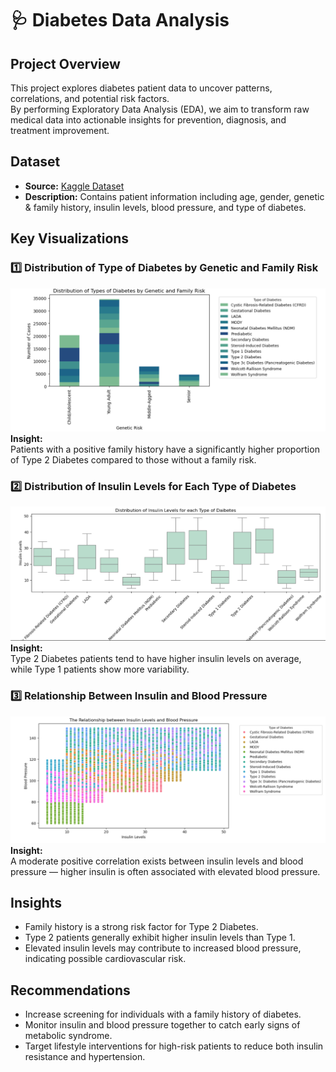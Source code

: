 # 🩺 Diabetes Data Analysis

## Project Overview
This project explores diabetes patient data to uncover patterns, correlations, and potential risk factors.  
By performing Exploratory Data Analysis (EDA), we aim to transform raw medical data into actionable insights for prevention, diagnosis, and treatment improvement.


## Dataset
- **Source:** [Kaggle Dataset](https://www.kaggle.com/datasets/ankitbatra1210/diabetes-dataset)
- **Description:** Contains patient information including age, gender, genetic & family history, insulin levels, blood pressure, and type of diabetes.


## Key Visualizations

### 1️⃣ Distribution of Type of Diabetes by Genetic and Family Risk
![Genetic Family Risk](https://github.com/Esraa-MOhamed7/Diabetes-EDA/blob/main/Distribution%20of%20Type%20of%20Diabetes%20by%20Genetic%20and%20Family%20Risks.png)  
**Insight:**  
Patients with a positive family history have a significantly higher proportion of Type 2 Diabetes compared to those without a family risk.


### 2️⃣ Distribution of Insulin Levels for Each Type of Diabetes
![Insulin Levels by Type](https://github.com/Esraa-MOhamed7/Diabetes-EDA/blob/main/Ditribution%20of%20Insulin%20Levels%20for%20each%20Type%20of%20Diabetes.png)  
**Insight:**  
Type 2 Diabetes patients tend to have higher insulin levels on average, while Type 1 patients show more variability.


### 3️⃣ Relationship Between Insulin and Blood Pressure
![Insulin vs Blood Pressure](https://github.com/Esraa-MOhamed7/Diabetes-EDA/blob/main/The%20Relatioship%20between%20Insulin%20and%20Blood%20Pressure.png)  
**Insight:**  
A moderate positive correlation exists between insulin levels and blood pressure — higher insulin is often associated with elevated blood pressure.


## Insights
- Family history is a strong risk factor for Type 2 Diabetes.
- Type 2 patients generally exhibit higher insulin levels than Type 1.
- Elevated insulin levels may contribute to increased blood pressure, indicating possible cardiovascular risk.


##  Recommendations
- Increase screening for individuals with a family history of diabetes.
- Monitor insulin and blood pressure together to catch early signs of metabolic syndrome.
- Target lifestyle interventions for high-risk patients to reduce both insulin resistance and hypertension.



